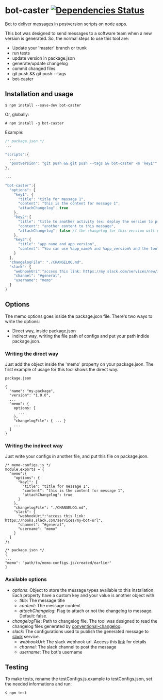 # bot-caster [![Dependencies Status](https://david-dm.org/giovanebribeiro/memo.svg)](https://david-dm.org/giovanebribeiro/memo)

Bot to deliver messages in postversion scripts on node apps.

This bot was designed to send messages to a software team when a new version 
is generated. So, the normal steps to use this tool are:

- Update your 'master' branch or trunk
- run tests
- update version in package.json
- generate/update changelog
- commit changed files
- git push && git push --tags
- bot-caster

## Installation and usage

```
$ npm install --save-dev bot-caster
```

Or, globally:

```
# npm install -g bot-caster
```

Example:

```javascript
/* package.json */
...

"scripts":{
  ...
  "postversion": "git push && git push --tags && bot-caster -m 'key1'"
},

...

"bot-caster":{
  "options": {
    "key1": {
      "title": "title for message 1",
      "content": "this is the content for message 1",
      "attachChangelog": true
    },
    "key2":{
      "title": "title to another activity (ex: deploy the version to production environment)",
      "content": "another content to this message",
      "attachChangelog": false // the changelog for this version will not be loaded.
    },
    "key3":{
      "title": "app name and app version",
      "content": "You can use %app_name% and %app_version% and the tool will replace this words with 'name' and 'version' properties from your package.json"
    }
  },
  "changelogFile": "./CHANGELOG.md",
  "slack": {
    "webhookUri":"access this link: https://my.slack.com/services/new/incoming-webhook to obtain your slack bot url",
    "channel": "#general",
    "username": "memo"
  }
}
```

## Options

The memo options goes inside the package.json file. There's two ways to write the options:

- Direct way, inside package.json
- Indirect way, writing the file path of configs and put your path indide package.json.

### Writing the direct way

Just add the object inside the 'memo' property on your package.json. The first example of usage for this tool shows the direct way. 

```
package.json

{
  "name": "my-package",
  "version": "1.0.0",
  ...
  "memo": {
    options: {
      ...
    },
    "changelogFile": { ... }
    ...
  }
}
```

### Writing the indirect way

Just write your configs in another file, and put this file on package.json.

```
/* memo-configs.js */
module.exports = {
  "memo":{
    "options": {
      "key1": {
        "title": "title for message 1",
        "content": "this is the content for message 1",
        "attachChangelog": true
      }
    },
    "changelogFile": "./CHANGELOG.md",
    "slack": {
      "webhookUri":"access this link: https://hooks.slack.com/services/my-bot-url",
      "channel": "#general",
      "username": "memo"
    }
  }
};

/* package.json */
{
...
"memo": "path/to/memo-configs.js/created/earlier"
}
```

### Available options

- *options*: Object to store the message types available to this installation. Each property have a custom key and your value is another object with:
  - *title*: The message title
  - *content*: The message content
  - *attachChangelog*: Flag to attach or not the changelog to message. Default: false.
- *changelogFile*: Path to changelog file. The tool was designed to read the changelog files generated by [conventional-changelog](https://github.com/conventional-changelog/conventional-changelog).
- *slack*: The configurations used to publish the generated message to [slack](https://slack.com/) service.
  - *webhookUri*: The slack webhook url. Access this [link](https://my.slack.com/services/new/incoming-webhook) for details
  - *channel*: The slack channel to post the message
  - *username*: The bot's username

## Testing

To make tests, rename the testConfigs.js.example to testConfigs.json, set the needed informations and run:

```
$ npm test
```
